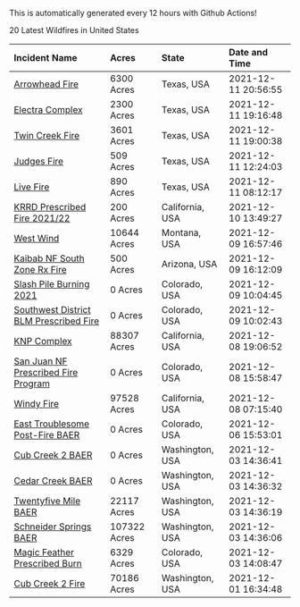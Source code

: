 This is automatically generated every 12 hours with Github Actions!

20 Latest Wildfires in United States

 | Incident Name | Acres | State | Date and Time |
|:---|:---|:---|:---|
| [Arrowhead Fire](https://inciweb.nwcg.gov/incident/7910/) | 6300 Acres | Texas, USA | 2021-12-11 20:56:55 |
| [Electra Complex](https://inciweb.nwcg.gov/incident/7908/) | 2300 Acres | Texas, USA | 2021-12-11 19:16:48 |
| [Twin Creek Fire](https://inciweb.nwcg.gov/incident/7912/) | 3601 Acres | Texas, USA | 2021-12-11 19:00:38 |
| [Judges Fire](https://inciweb.nwcg.gov/incident/7911/) | 509 Acres | Texas, USA | 2021-12-11 12:24:03 |
| [Live Fire](https://inciweb.nwcg.gov/incident/7909/) | 890 Acres | Texas, USA | 2021-12-11 08:12:17 |
| [KRRD Prescribed Fire 2021/22](https://inciweb.nwcg.gov/incident/7891/) | 200 Acres | California, USA | 2021-12-10 13:49:27 |
| [West Wind](https://inciweb.nwcg.gov/incident/7897/) | 10644 Acres | Montana, USA | 2021-12-09 16:57:46 |
| [Kaibab NF South Zone Rx Fire](https://inciweb.nwcg.gov/incident/5922/) | 500 Acres | Arizona, USA | 2021-12-09 16:12:09 |
| [Slash Pile Burning 2021](https://inciweb.nwcg.gov/incident/4648/) | 0 Acres | Colorado, USA | 2021-12-09 10:04:45 |
| [Southwest District BLM Prescribed Fire ](https://inciweb.nwcg.gov/incident/7852/) | 0 Acres | Colorado, USA | 2021-12-09 10:02:43 |
| [KNP Complex ](https://inciweb.nwcg.gov/incident/7838/) | 88307 Acres | California, USA | 2021-12-08 19:06:52 |
| [San Juan NF Prescribed Fire Program](https://inciweb.nwcg.gov/incident/6288/) | 0 Acres | Colorado, USA | 2021-12-08 15:58:47 |
| [Windy Fire](https://inciweb.nwcg.gov/incident/7841/) | 97528 Acres | California, USA | 2021-12-08 07:15:40 |
| [East Troublesome Post-Fire BAER](https://inciweb.nwcg.gov/incident/7267/) | 0 Acres | Colorado, USA | 2021-12-06 15:53:01 |
| [Cub Creek 2 BAER](https://inciweb.nwcg.gov/incident/7830/) | 0 Acres | Washington, USA | 2021-12-03 14:36:41 |
| [Cedar Creek BAER](https://inciweb.nwcg.gov/incident/7832/) | 0 Acres | Washington, USA | 2021-12-03 14:36:32 |
| [Twentyfive Mile BAER](https://inciweb.nwcg.gov/incident/7846/) | 22117 Acres | Washington, USA | 2021-12-03 14:36:19 |
| [Schneider Springs BAER](https://inciweb.nwcg.gov/incident/7860/) | 107322 Acres | Washington, USA | 2021-12-03 14:36:06 |
| [Magic Feather Prescribed Burn](https://inciweb.nwcg.gov/incident/6403/) | 6329 Acres | Colorado, USA | 2021-12-03 14:08:47 |
| [Cub Creek 2 Fire](https://inciweb.nwcg.gov/incident/7675/) | 70186 Acres | Washington, USA | 2021-12-01 16:34:48 |
